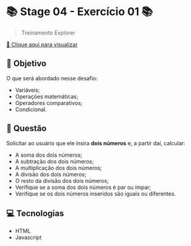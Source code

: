 # 	&#128218; Stage 04 - Exercício 01 	&#128218;

> Treinamento Explorer


[&#128279; Clique aqui para visualizar](https://777diegoribeiro777.github.io/Exercicio01_Stage04/)

## &#128204; Objetivo
O que será abordado nesse desafio:

- Variáveis;
- Operações matemáticas;
- Operadores comparativos;
- Condicional.

## 	&#128196; Questão
Solicitar ao usuário que ele insira **dois números** e, a partir daí, calcular:

-   A soma dos dois números;
-   A subtração dos dois números;
-   A multiplicação dos dois números;
-   A divisão dos dois números;
-   O resto da divisão dos dois números;
-   Verifique se a soma dos dois números é par ou ímpar;
-   Verifique se os dois números inseridos são iguais ou diferentes.

## &#128187; Tecnologias
 - HTML
 - Javascript
